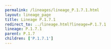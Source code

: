 ```yaml
---
permalink: /lineages/lineage_P.1.7.1.html
layout: lineage_page
title: Lineage P.1.7.1
redirect_to: ../lineage.html?lineage=P.1.7.1
lineage: P.1.7.1
parent: P.1.7
children: ['P.1.7.1']
---
```

